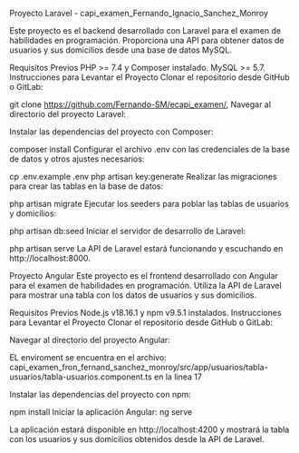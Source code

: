 Proyecto Laravel - capi_examen_Fernando_Ignacio_Sanchez_Monroy

Este proyecto es el backend desarrollado con Laravel para el examen de habilidades en programación. Proporciona una API para obtener datos de usuarios y sus domicilios desde una base de datos MySQL.

Requisitos Previos
PHP >= 7.4 y Composer instalado.
MySQL >= 5.7.
Instrucciones para Levantar el Proyecto
Clonar el repositorio desde GitHub o GitLab:

git clone https://github.com/Fernando-SM/ecapi_examen/,
Navegar al directorio del proyecto Laravel:

Instalar las dependencias del proyecto con Composer:

composer install
Configurar el archivo .env con las credenciales de la base de datos y otros ajustes necesarios:

cp .env.example .env
php artisan key:generate
Realizar las migraciones para crear las tablas en la base de datos:

php artisan migrate
Ejecutar los seeders para poblar las tablas de usuarios y domicilios:

php artisan db:seed
Iniciar el servidor de desarrollo de Laravel:

php artisan serve
La API de Laravel estará funcionando y escuchando en http://localhost:8000.

Proyecto Angular 
Este proyecto es el frontend desarrollado con Angular para el examen de habilidades en programación. Utiliza la API de Laravel para mostrar una tabla con los datos de usuarios y sus domicilios.

Requisitos Previos
Node.js v18.16.1 y npm v9.5.1 instalados.
Instrucciones para Levantar el Proyecto
Clonar el repositorio desde GitHub o GitLab:

Navegar al directorio del proyecto Angular:

EL enviroment se encuentra en el archivo: 
capi_examen_fron_fernand_sanchez_monroy/src/app/usuarios/tabla-usuarios/tabla-usuarios.component.ts
en la linea 17

Instalar las dependencias del proyecto con npm:

npm install
Iniciar la aplicación Angular:
ng serve

La aplicación estará disponible en http://localhost:4200 y mostrará la tabla con los usuarios y sus domicilios obtenidos desde la API de Laravel.